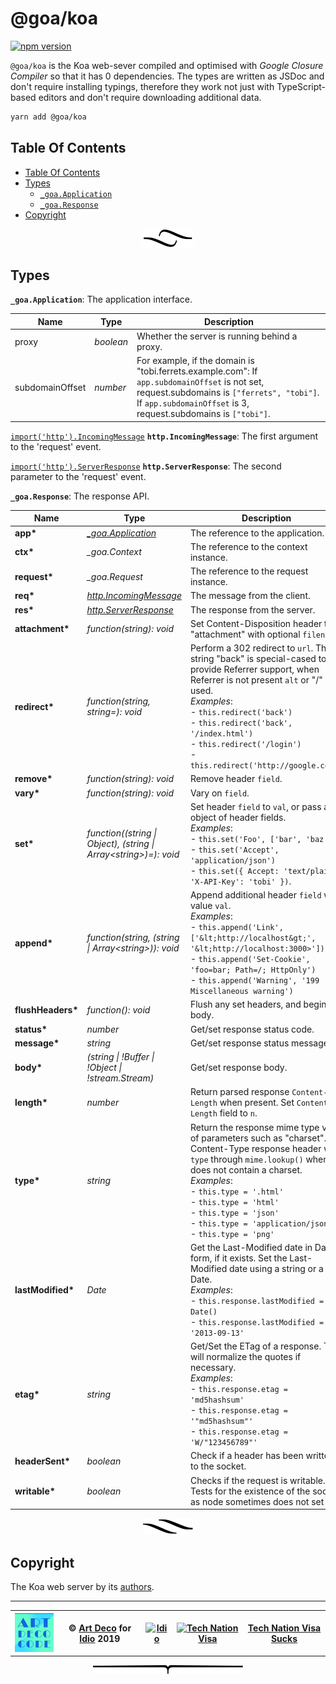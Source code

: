 # @goa/koa

[![npm version](https://badge.fury.io/js/%40goa%2Fkoa.svg)](https://npmjs.org/package/@goa/koa)

`@goa/koa` is the Koa web-sever compiled and optimised with _Google Closure Compiler_ so that it has 0 dependencies. The types are written as JSDoc and don't require installing typings, therefore they work not just with TypeScript-based editors and don't require downloading additional data.

```sh
yarn add @goa/koa
```

## Table Of Contents

- [Table Of Contents](#table-of-contents)
- [Types](#types)
  * [`_goa.Application`](#type-_goaapplication)
  * [`_goa.Response`](#type-_goaresponse)
- [Copyright](#copyright)

<p align="center"><a href="#table-of-contents"><img src=".documentary/section-breaks/0.svg?sanitize=true"></a></p>

## Types

__<a name="type-_goaapplication">`_goa.Application`</a>__: The application interface.

|      Name       |       Type       |                                                                                                 Description                                                                                                  |
| --------------- | ---------------- | ------------------------------------------------------------------------------------------------------------------------------------------------------------------------------------------------------------ |
| proxy           | <em>boolean</em> | Whether the server is running behind a proxy.                                                                                                                                                                |
| subdomainOffset | <em>number</em>  | For example, if the domain is "tobi.ferrets.example.com": If `app.subdomainOffset` is not set, request.subdomains is `["ferrets", "tobi"]`. If `app.subdomainOffset` is 3, request.subdomains is `["tobi"]`. |

[`import('http').IncomingMessage`](https://nodejs.org/api/http.html#http_class_http_incomingmessage) __<a name="type-httpincomingmessage">`http.IncomingMessage`</a>__: The first argument to the 'request' event.

[`import('http').ServerResponse`](https://nodejs.org/api/http.html#http_response_socket) __<a name="type-httpserverresponse">`http.ServerResponse`</a>__: The second parameter to the 'request' event.

__<a name="type-_goaresponse">`_goa.Response`</a>__: The response API.

|       Name        |                                                           Type                                                           |                                                                                                                                                                                     Description                                                                                                                                                                                     |
| ----------------- | ------------------------------------------------------------------------------------------------------------------------ | ----------------------------------------------------------------------------------------------------------------------------------------------------------------------------------------------------------------------------------------------------------------------------------------------------------------------------------------------------------------------------------- |
| __app*__          | <em><a href="#type-_goaapplication" title="The application interface.">_goa.Application</a></em>                         | The reference to the application.                                                                                                                                                                                                                                                                                                                                                   |
| __ctx*__          | <em>_goa.Context</em>                                                                                                    | The reference to the context instance.                                                                                                                                                                                                                                                                                                                                              |
| __request*__      | <em>_goa.Request</em>                                                                                                    | The reference to the request instance.                                                                                                                                                                                                                                                                                                                                              |
| __req*__          | <em><a href="#type-httpincomingmessage" title="The first argument to the 'request' event.">http.IncomingMessage</a></em> | The message from the client.                                                                                                                                                                                                                                                                                                                                                        |
| __res*__          | <em><a href="#type-httpserverresponse" title="The second parameter to the 'request' event.">http.ServerResponse</a></em> | The response from the server.                                                                                                                                                                                                                                                                                                                                                       |
| __attachment*__   | <em>function(string): void</em>                                                                                          | Set Content-Disposition header to "attachment" with optional `filename`.                                                                                                                                                                                                                                                                                                            |
| __redirect*__     | <em>function(string, string=): void</em>                                                                                 | Perform a 302 redirect to `url`. The string "back" is special-cased to provide Referrer support, when Referrer is not present `alt` or "/" is used.<br/>      _Examples_:<br/>      - `this.redirect('back')`<br/>      - `this.redirect('back', '/index.html')`<br/>      - `this.redirect('/login')`<br/>      - `this.redirect('http://google.com')`                             |
| __remove*__       | <em>function(string): void</em>                                                                                          | Remove header `field`.                                                                                                                                                                                                                                                                                                                                                              |
| __vary*__         | <em>function(string): void</em>                                                                                          | Vary on `field`.                                                                                                                                                                                                                                                                                                                                                                    |
| __set*__          | <em>function((string \| Object), (string \| Array&lt;string&gt;)=): void</em>                                            | Set header `field` to `val`, or pass an object of header fields.<br/>      _Examples_:<br/>      - `this.set('Foo', ['bar', 'baz'])`<br/>      - `this.set('Accept', 'application/json')`<br/>      - `this.set({ Accept: 'text/plain', 'X-API-Key': 'tobi' })`.                                                                                                                    |
| __append*__       | <em>function(string, (string \| Array&lt;string&gt;)): void</em>                                                         | Append additional header `field` with value `val`.<br/>      _Examples_:<br/>      - `this.append('Link', ['&lt;http://localhost&gt;', '&lt;http://localhost:3000>'])`<br/>      - `this.append('Set-Cookie', 'foo=bar; Path=/; HttpOnly')`<br/>      - `this.append('Warning', '199 Miscellaneous warning')`                                                                       |
| __flushHeaders*__ | <em>function(): void</em>                                                                                                | Flush any set headers, and begin the body.                                                                                                                                                                                                                                                                                                                                          |
| __status*__       | <em>number</em>                                                                                                          | Get/set response status code.                                                                                                                                                                                                                                                                                                                                                       |
| __message*__      | <em>string</em>                                                                                                          | Get/set response status message.                                                                                                                                                                                                                                                                                                                                                    |
| __body*__         | <em>(string \| !Buffer \| !Object \| !stream.Stream)</em>                                                                | Get/set response body.                                                                                                                                                                                                                                                                                                                                                              |
| __length*__       | <em>number</em>                                                                                                          | Return parsed response `Content-Length` when present. Set `Content-Length` field to `n`.                                                                                                                                                                                                                                                                                            |
| __type*__         | <em>string</em>                                                                                                          | Return the response mime type void of parameters such as "charset". Set Content-Type response header with `type` through `mime.lookup()` when it does not contain a charset.<br/>      _Examples_:<br/>      - `this.type = '.html'`<br/>      - `this.type = 'html'`<br/>      - `this.type = 'json'`<br/>      - `this.type = 'application/json'`<br/>      - `this.type = 'png'` |
| __lastModified*__ | <em>Date</em>                                                                                                            | Get the Last-Modified date in Date form, if it exists. Set the Last-Modified date using a string or a Date.<br/>      _Examples_:<br/>      - `this.response.lastModified = new Date()`<br/>      - `this.response.lastModified = '2013-09-13'`                                                                                                                                     |
| __etag*__         | <em>string</em>                                                                                                          | Get/Set the ETag of a response. This will normalize the quotes if necessary.<br/>      _Examples_:<br/>      - `this.response.etag = 'md5hashsum'`<br/>      - `this.response.etag = '"md5hashsum"'`<br/>      - `this.response.etag = 'W/"123456789"'`                                                                                                                             |
| __headerSent*__   | <em>boolean</em>                                                                                                         | Check if a header has been written to the socket.                                                                                                                                                                                                                                                                                                                                   |
| __writable*__     | <em>boolean</em>                                                                                                         | Checks if the request is writable. Tests for the existence of the socket as node sometimes does not set it.                                                                                                                                                                                                                                                                         |

<p align="center"><a href="#table-of-contents"><img src=".documentary/section-breaks/1.svg?sanitize=true"></a></p>

## Copyright

The Koa web server by its [authors](https://github.com/koajs/koa).

---

<table>
  <tr>
    <th>
      <a href="https://artd.eco">
        <img src="https://raw.githubusercontent.com/wrote/wrote/master/images/artdeco.png" alt="Art Deco" />
      </a>
    </th>
    <th>© <a href="https://artd.eco">Art Deco</a> for <a href="https://idio.cc">Idio</a> 2019</th>
    <th>
      <a href="https://idio.cc">
        <img src="https://avatars3.githubusercontent.com/u/40834161?s=100" width="100" alt="Idio" />
      </a>
    </th>
    <th>
      <a href="https://www.technation.sucks" title="Tech Nation Visa">
        <img src="https://raw.githubusercontent.com/artdecoweb/www.technation.sucks/master/anim.gif"
          alt="Tech Nation Visa" />
      </a>
    </th>
    <th><a href="https://www.technation.sucks">Tech Nation Visa Sucks</a></th>
  </tr>
</table>

<p align="center"><a href="#table-of-contents"><img src=".documentary/section-breaks/-1.svg?sanitize=true"></a></p>
